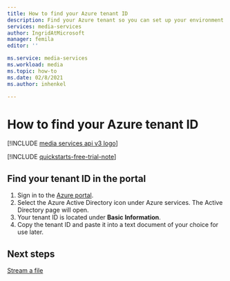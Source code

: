 ```yaml
---
title: How to find your Azure tenant ID
description: Find your Azure tenant so you can set up your environment.
services: media-services
author: IngridAtMicrosoft
manager: femila
editor: ''

ms.service: media-services
ms.workload: media
ms.topic: how-to
ms.date: 02/8/2021
ms.author: inhenkel

---
```

# How to find your Azure tenant ID

[!INCLUDE [media services api v3 logo](./includes/v3-hr.md)]

[!INCLUDE [quickstarts-free-trial-note](../includes/quickstarts-free-trial-note.md)]

## Find your tenant ID in the portal

1. Sign in to the [Azure portal](https://portal.azure.com).
1. Select the Azure Active Directory icon under Azure services. The Active Directory page will open.
1. Your tenant ID is located under **Basic Information**.
1. Copy the tenant ID and paste it into a text document of your choice for use later.

## Next steps

[Stream a file](stream-files-dotnet-quickstart.md)
